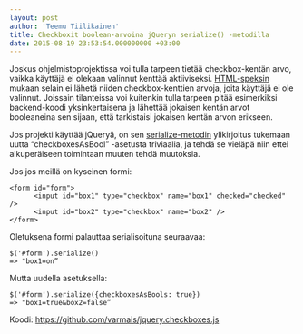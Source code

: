 ```yaml
---
layout: post
author: 'Teemu Tiilikainen'
title: Checkboxit boolean-arvoina jQueryn serialize() -metodilla
date: 2015-08-19 23:53:54.000000000 +03:00
---
```

Joskus ohjelmistoprojektissa voi tulla tarpeen tietää checkbox-kentän arvo, vaikka käyttäjä ei olekaan valinnut kenttää aktiiviseksi. [HTML-speksin](http://www.w3.org/TR/html401/interact/forms.html#h-17.2.1) mukaan selain ei lähetä niiden checkbox-kenttien arvoja, joita käyttäjä ei ole valinnut. Joissain tilanteissa voi kuitenkin tulla tarpeen pitää esimerkiksi backend-koodi yksinkertaisena ja lähettää jokaisen kentän arvot booleaneina sen sijaan, että tarkistaisi jokaisen kentän arvon erikseen.

Jos projekti käyttää jQueryä, on sen [serialize-metodin](http://james.padolsey.com/jquery/#v=1.11.1&fn=serializeArray) ylikirjoitus tukemaan uutta “checkboxesAsBool” -asetusta triviaalia, ja tehdä se vieläpä niin ettei alkuperäiseen toimintaan muuten tehdä muutoksia.

Jos jos meillä on kyseinen formi:
```
<form id="form">
      <input id="box1" type="checkbox" name="box1" checked="checked" />
      <input id="box2" type="checkbox" name="box2" />
</form>
```
Oletuksena formi palauttaa serialisoituna seuraavaa:
```
$('#form').serialize()
=> "box1=on”
```
Mutta uudella asetuksella:
```
$('#form').serialize({checkboxesAsBools: true})
=> "box1=true&box2=false”
```
Koodi: https://github.com/varmais/jquery.checkboxes.js
